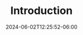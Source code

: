---
weight: 100
title: "Introduction"
description: ""
icon: "article"
date: "2024-06-02T12:25:52-06:00"
lastmod: "2024-06-02T12:25:52-06:00"
draft: true
toc: true
---